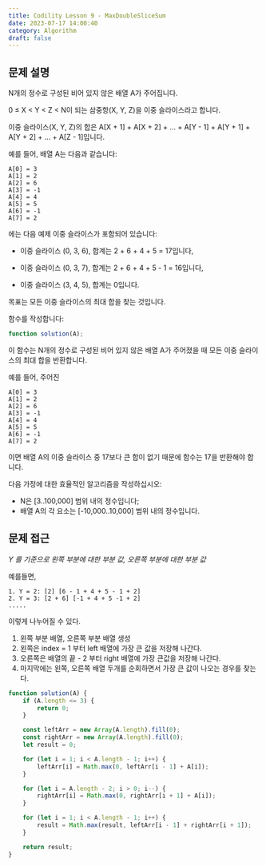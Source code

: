 ```yaml
---
title: Codility Lesson 9 - MaxDoubleSliceSum
date: 2023-07-17 14:00:40
category: Algorithm
draft: false
---
```


## 문제 설명

N개의 정수로 구성된 비어 있지 않은 배열 A가 주어집니다.

0 ≤ X < Y < Z < N이 되는 삼중항(X, Y, Z)을 이중 슬라이스라고 합니다.

이중 슬라이스(X, Y, Z)의 합은 A[X + 1] + A[X + 2] + ... + A[Y - 1] + A[Y + 1] + A[Y + 2] + ... + A[Z - 1]입니다.

예를 들어, 배열 A는 다음과 같습니다:

    A[0] = 3
    A[1] = 2
    A[2] = 6
    A[3] = -1
    A[4] = 4
    A[5] = 5
    A[6] = -1
    A[7] = 2
에는 다음 예제 이중 슬라이스가 포함되어 있습니다:

- 이중 슬라이스 (0, 3, 6), 합계는 2 + 6 + 4 + 5 = 17입니다,

- 이중 슬라이스 (0, 3, 7), 합계는 2 + 6 + 4 + 5 - 1 = 16입니다,
- 이중 슬라이스 (3, 4, 5), 합계는 0입니다.

목표는 모든 이중 슬라이스의 최대 합을 찾는 것입니다.

함수를 작성합니다:

```javascript
function solution(A);
```

이 함수는 N개의 정수로 구성된 비어 있지 않은 배열 A가 주어졌을 때 모든 이중 슬라이스의 최대 합을 반환합니다.

예를 들어, 주어진

    A[0] = 3
    A[1] = 2
    A[2] = 6
    A[3] = -1
    A[4] = 4
    A[5] = 5
    A[6] = -1
    A[7] = 2
이면 배열 A의 이중 슬라이스 중 17보다 큰 합이 없기 때문에 함수는 17을 반환해야 합니다.

다음 가정에 대한 효율적인 알고리즘을 작성하십시오:

- N은 [3..100,000] 범위 내의 정수입니다;
- 배열 A의 각 요소는 [-10,000..10,000] 범위 내의 정수입니다.

## 문제 접근

*Y 를 기준으로 왼쪽 부분에 대한 부분 값, 오른쪽 부분에 대한 부분 값*

예를들면, 

```
1. Y = 2: [2] [6 - 1 + 4 + 5 - 1 + 2]
2. Y = 3: [2 + 6] [-1 + 4 + 5 -1 + 2]
.....
```

이렇게 나누어질 수 있다.

1. 왼쪽 부분 배열, 오른쪽 부분 배열 생성
2. 왼쪽은 index = 1 부터 left 배열에 가장 큰 값을 저장해 나간다. 
3. 오른쪽은 배열의 끝 - 2 부터 right 배열에 가장 큰값을 저장해 나간다.
4. 마지막에는 왼쪽, 오른쪽 배열 두개를 순회하면서 가장 큰 값이 나오는 경우를 찾는다.

```javascript
function solution(A) {
    if (A.length <= 3) {
        return 0;
    }

    const leftArr = new Array(A.length).fill(0);
    const rightArr = new Array(A.length).fill(0);
    let result = 0;

    for (let i = 1; i < A.length - 1; i++) {
        leftArr[i] = Math.max(0, leftArr[i - 1] + A[i]); 
    }

    for (let i = A.length - 2; i > 0; i--) {
        rightArr[i] = Math.max(0, rightArr[i + 1] + A[i]);
    }

    for (let i = 1; i < A.length - 1; i++) {
        result = Math.max(result, leftArr[i - 1] + rightArr[i + 1]);
    }

    return result;
}
```

